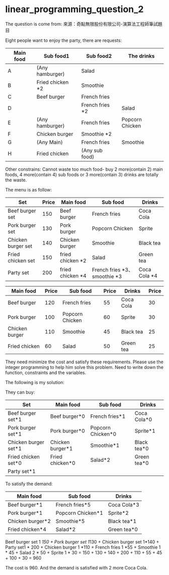 # linear_programming_question_2
The question is come from: 來源：奇點無限股份有限公司-演算法工程師筆試題目

Eight people want to enjoy the party, there are requests:

|Main food	|Sub food1	|Sub food2	|The drinks|
| ----- | ------ | ------ | ------ |
|A|	(Any hamburger)	|Salad|	|	Coca Cola|
|B|	Fried chicken *2	|Smoothie|		| |
|C|	Beef burger|	French fries|	|	Black tea|
|D|	|	French fries *2|	Salad	|Coca Cola|
|E|	(Any hamburger)|	French fries|	Popcorn Chicken| |	
|F|	Chicken burger|	Smoothie *2|	|	Sprite|
|G|	(Any Main)|	French fries|	Smoothie|	(Any drink)|
|H|	Fried chicken|	(Any sub food)|	|	Sprite|

Other constrains:
Cannot waste too much food- buy 2 more(contain 2) main foods, 4 more(contain 4) sub foods or 3 more(contain 3) drinks are totally the waste.

The menu is as follow:

|Set|	Price|	Main food	|Sub food	|Drinks|
| ----- | ------ | ------ | ------ | ------ |
|Beef burger set	|150|	Beef burger	|French fries	|Coca Cola|
|Pork burger set	|130|	Pork burger	|Popcorn Chicken|	Sprite|
|Chicken burger set	|140|	Chicken burger	|Smoothie	|Black tea|
|Fried chicken set	|150|	fried chicken *2 |	Salad	|Green tea|
|Party set	|200	|fried chicken *4	|French fries *3、smoothie *3	|Coca Cola *4|

|Main food	|Price	|Sub food	|Price|	Drinks|	Price|
| ----- | ------ | ------ | ------ | ------ | ------ |
|Beef burger|	120|	French fries	|55|	Coca Cola|	30|
|Pork burger|	100|	Popcorn Chicken|	60|	Sprite	|30|
|Chicken burger|	110	|Smoothie|	45	|Black tea	|25|
|Fried chicken|	60	|Salad	|50	|Green tea|	25|

They need minimize the cost and satisfy these requirements. Please use the integer programming to help him solve this problem. Need to write down the function, constraints and the variables.

The following is my solution:

They can buy:

|Set	|Main food	|Sub food	|Drinks|
| ----- | ------ | ------ | ------ | 
|Beef burger set*1|	Beef burger*0	|French fries*1|	Coca Cola*0|
|Pork burger set*1|	Pork burger*0	|Popcorn Chicken*0	|Sprite*1|
|Chicken burger set*1|	Chicken burger*1|	Smoothie*1|	Black tea*0|
|Fried chicken set*0|	Fried chicken*0	|Salad*2	|Green tea*0|
|Party set*1| | | |			

To satisfy the demand:

|Main food	|Sub food	|Drinks|
| ----- | ------ | ------ |
|Beef burger*1|	French fries*5	|Coca Cola*3|
|Pork burger*1|	Popcorn Chicken*1|	Sprite*2|
|Chicken burger*2|	Smoothie*5|	Black tea*1|
|Fried chicken*4	|Salad*2	|Green tea*0|

Beef burger set 1 *150 + Pork burger set 1*130 + Chicken burger set 1*140 + Party set1 * 200 + Chicken burger 1 *110 + French fries 1 *55 + Smoothie 1 * 45 + Salad 2 * 50 + Sprite 1 * 30
= 150 + 130 + 140 + 200 + 110 + 55 + 45 + 100 + 30 
= 960

The cost is 960. And the demand is satisfied with 2 more Coca Cola.

